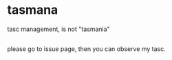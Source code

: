 # tasmana
tasc management, is not "tasmania"
##
please go to issue page, then you can observe my tasc.
